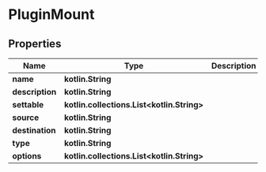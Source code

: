 
# PluginMount

## Properties
Name | Type | Description | Notes
------------ | ------------- | ------------- | -------------
**name** | **kotlin.String** |  |
**description** | **kotlin.String** |  |
**settable** | **kotlin.collections.List&lt;kotlin.String&gt;** |  |
**source** | **kotlin.String** |  |
**destination** | **kotlin.String** |  |
**type** | **kotlin.String** |  |
**options** | **kotlin.collections.List&lt;kotlin.String&gt;** |  |



